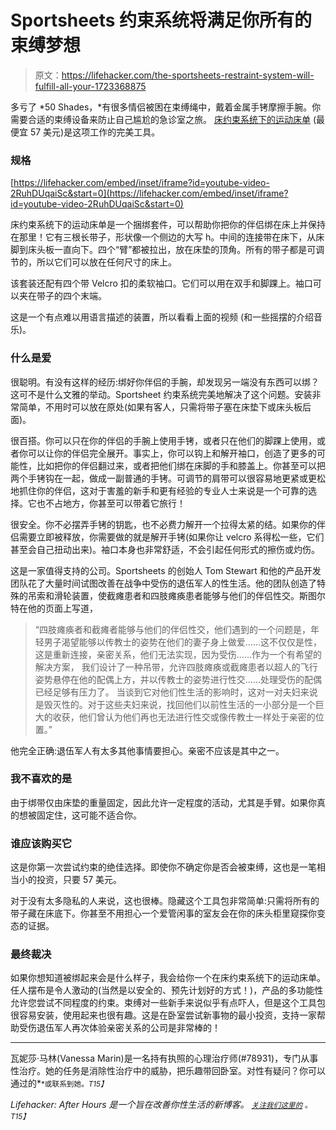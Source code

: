 # Sportsheets 约束系统将满足你所有的束缚梦想

> 原文：<https://lifehacker.com/the-sportsheets-restraint-system-will-fulfill-all-your-1723368875>

多亏了 *50 Shades，*有很多情侣被困在束缚绳中，戴着金属手铐摩擦手腕。你需要合适的束缚设备来防止自己尴尬的急诊室之旅。 [床约束系统下的运动床单](https://www.filthydirty.com/under-the-bed-restraint-system.html#oid=1005_1) (最便宜 57 美元)是这项工作的完美工具。



### **规格**

 [https://lifehacker.com/embed/inset/iframe?id=youtube-video-2RuhDUqaiSc&start=0](https://lifehacker.com/embed/inset/iframe?id=youtube-video-2RuhDUqaiSc&start=0) 

床约束系统下的运动床单是一个捆绑套件，可以帮助你把你的伴侣绑在床上并保持在那里！它有三根长带子，形状像一个侧边的大写 h。中间的连接带在床下，从床脚到床头板一直向下。四个“臂”都被拉出，放在床垫的顶角。所有的带子都是可调节的，所以它们可以放在任何尺寸的床上。

该套装还配有四个带 Velcro 扣的柔软袖口。它们可以用在双手和脚踝上。袖口可以夹在带子的四个末端。

这是一个有点难以用语言描述的装置，所以看看上面的视频 (和一些摇摆的介绍音乐)。

### 什么是爱

很聪明。有没有这样的经历:绑好你伴侣的手腕，却发现另一端没有东西可以绑？这可不是什么文雅的举动。Sportsheet 约束系统完美地解决了这个问题。安装非常简单，不用时可以放在原处(如果有客人，只需将带子塞在床垫下或床头板后面)。

很百搭。你可以只在你的伴侣的手腕上使用手铐，或者只在他们的脚踝上使用，或者你可以让你的伴侣完全展开。事实上，你可以钩上和解开袖口，创造了更多的可能性，比如把你的伴侣翻过来，或者把他们绑在床脚的手和膝盖上。你甚至可以把两个手铐钩在一起，做成一副普通的手铐。可调节的肩带可以很容易地更紧或更松地抓住你的伴侣，这对于害羞的新手和更有经验的专业人士来说是一个可靠的选择。它也不占地方，你甚至可以带着它旅行！

很安全。你不必摆弄手铐的钥匙，也不必费力解开一个拉得太紧的结。如果你的伴侣需要立即被释放，你需要做的就是解开手铐(如果你让 velcro 系得松一些，它们甚至会自己扭动出来)。袖口本身也非常舒适，不会引起任何形式的擦伤或灼伤。

这是一家值得支持的公司。Sportsheets 的创始人 Tom Stewart 和他的产品开发团队花了大量时间试图改善在战争中受伤的退伍军人的性生活。他的团队创造了特殊的吊索和滑轮装置，使截瘫患者和四肢瘫痪患者能够与他们的伴侣性交。斯图尔特在他的页面上写道，

> “四肢瘫痪者和截瘫者能够与他们的伴侣性交，他们遇到的一个问题是，年轻男子渴望能够以传教士的姿势在他们的妻子身上做爱……这不仅仅是性，这是重新连接，亲密关系，他们无法实现，因为受伤……作为一个有希望的解决方案， 我们设计了一种吊带，允许四肢瘫痪或截瘫患者以超人的飞行姿势悬停在他的配偶上方，并以传教士的姿势进行性交……处理受伤的配偶已经足够有压力了。 当谈到它对他们性生活的影响时，这对一对夫妇来说是毁灭性的。对于这些夫妇来说，找回他们以前性生活的一小部分是一个巨大的收获，他们曾认为他们再也无法进行性交或像传教士一样处于亲密的位置。”

他完全正确:退伍军人有太多其他事情要担心。亲密不应该是其中之一。

### 我不喜欢的是

由于绑带仅由床垫的重量固定，因此允许一定程度的活动，尤其是手臂。如果你真的想被固定住，这可能不适合你。

### 谁应该购买它

这是你第一次尝试约束的绝佳选择。即使你不确定你是否会被束缚，这也是一笔相当小的投资，只要 57 美元。

对于没有太多隐私的人来说，这也很棒。隐藏这个工具包非常简单:只需将所有的带子藏在床底下。你甚至不用担心一个爱管闲事的室友会在你的床头柜里窥探你变态的证据。

### 最终裁决

如果你想知道被绑起来会是什么样子，我会给你一个在床约束系统下的运动床单。任人摆布是令人激动的(当然是以安全的、预先计划好的方式！)，产品的多功能性允许您尝试不同程度的约束。束缚对一些新手来说似乎有点吓人，但是这个工具包很容易安装，使用起来也很有趣。这是在卧室尝试新事物的最小投资，支持一家帮助受伤退伍军人再次体验亲密关系的公司是非常棒的！

* * *

瓦妮莎·马林(Vanessa Marin)是一名持有执照的心理治疗师(#78931)，专门从事性治疗。她的任务是消除性治疗中的威胁，把乐趣带回卧室。对性有疑问？你可以通过的[<small></small>](mailto:Vanessa.Marin@Lifehacker.com)*<small>*或联系到她。*T15】</small>*

*Lifehacker: After Hours 是一个旨在改善你性生活的新博客。 [<small>*关注我们这里的*</small>](https://twitter.com/LHAfterHours) <small>*。*T15】</small>*